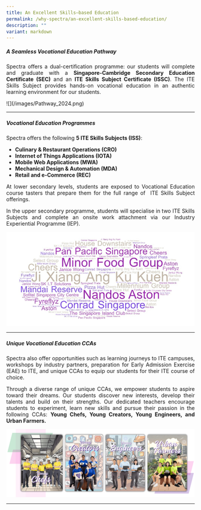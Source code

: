 ```yaml
---
title: An Excellent Skills–based Education
permalink: /why-spectra/an-excellent-skills-based-education/
description: ""
variant: markdown
---
```

##### **A Seamless Vocational Education Pathway**

<p align="justify">Spectra offers a dual-certification programme: our students will complete and graduate with a&nbsp;<b>Singapore-Cambridge Secondary Education Certificate (SEC)</b>&nbsp;and an&nbsp;<b>ITE Skills Subject Certificate (ISSC)</b>. The ITE Skills Subject provides hands-on vocational education in an authentic learning environment for our students.</p>
![](/images/Pathway_2024.png)

***
##### **Vocational Education Programmes**

Spectra offers the following&nbsp;**5 ITE Skills Subjects (ISS)**:

* **Culinary &amp; Restaurant Operations (CRO)**
* **Internet of Things Applications (IOTA)**
* **Mobile Web Applications (MWA)**
* **Mechanical Design &amp; Automation (MDA)**
* **Retail and e-Commerce (REC)**

<p align="justify">At lower secondary levels, students are exposed to Vocational Education course tasters that prepare them for the full range of&nbsp; ITE Skills Subject offerings.</p>

<p align="justify">In the upper secondary programme, students will specialise in two ITE Skills Subjects and complete an onsite work attachment via our Industry Experiential Programme (IEP).</p>

![](/images/IEP_Partners_2025.png)

* * *

##### **Unique Vocational Education CCAs**

<p align="justify">Spectra also offer opportunities such as learning journeys to ITE campuses, workshops by industry partners, preparation for Early Admission Exercise (EAE) to ITE, and unique CCAs to equip our students for their ITE course of choice.</p>

<p align="justify">Through a diverse range of unique CCAs, we empower students to aspire toward their dreams. Our students discover new interests, develop their talents and build on their strengths. Our dedicated teachers encourage students to experiment, learn new skills and pursue their passion in the following CCAs:&nbsp;<b>Young Chefs, Young Creators, Young Engineers, and Urban Farmers.</b></p>

![](/images/Unique_VE_CCA_2023.png)

***